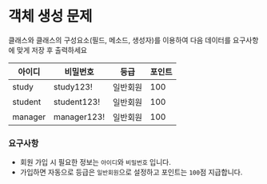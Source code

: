 # 객체 생성 문제

클래스와 클래스의 구성요소(필드, 메소드, 생성자)를 이용하여 다음 데이터를 요구사항에 맞게 저장 후 출력하세요

| 아이디 | 비밀번호 | 등급 | 포인트 |
| --- | ---- | --- | --- |
| study | study123! | 일반회원 | 100 |
| student | student123! | 일반회원 | 100 |
| manager | manager123! | 일반회원 | 100 |

### 요구사항
- 회원 가입 시 필요한 정보는 `아이디`와 `비밀번호` 입니다.
- 가입하면 자동으로 등급은 `일반회원`으로 설정하고 포인트는 `100`점 지급합니다.